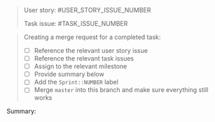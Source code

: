 > User story: #USER_STORY_ISSUE_NUMBER
>
> Task issue: #TASK_ISSUE_NUMBER

> Creating a merge request for a completed task:
>
> - [ ] Reference the relevant user story issue
> - [ ] Reference the relevant task issues
> - [ ] Assign to the relevant milestone
> - [ ] Provide summary below
> - [ ] Add the `Sprint::NUMBER` label
> - [ ] Merge `master` into this branch and make sure everything still works

Summary:
